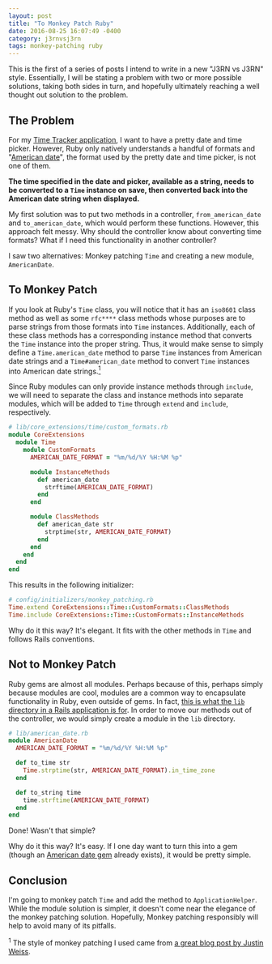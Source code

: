 ```yaml
---
layout: post
title: "To Monkey Patch Ruby"
date: 2016-08-25 16:07:49 -0400
category: j3rnvsj3rn
tags: monkey-patching ruby
---
```


This is the first of a series of posts I intend to write in a new "J3RN vs J3RN" style. Essentially, I will be stating a problem with two or more possible solutions, taking both sides in turn, and hopefully ultimately reaching a well thought out solution to the problem.

## The Problem

For my [Time Tracker application](https://github.com/J3RN/timesheet), I want to have a pretty date and time picker. However, Ruby only natively understands a handful of formats and "[American date](https://en.wikipedia.org/wiki/Date_and_time_notation_in_the_United_States)", the format used by the pretty date and time picker, is not one of them.

**The time specified in the date and picker, available as a string, needs to be converted to a `Time` instance on save, then converted back into the American date string when displayed.**

My first solution was to put two methods in a controller, `from_american_date` and `to_american_date`, which would perform these functions. However, this approach felt messy. Why should the controller know about converting time formats? What if I need this functionality in another controller?

I saw two alternatives: Monkey patching `Time` and creating a new module, `AmericanDate`.

## To Monkey Patch

If you look at Ruby's `Time` class, you will notice that it has an `iso8601` class method as well as some `rfc****` class methods whose purposes are to parse strings from those formats into `Time` instances. Additionally, each of these class methods has a corresponding instance method that converts the `Time` instance into the proper string. Thus, it would make sense to simply define a `Time.american_date` method to parse `Time` instances from American date strings and a `Time#american_date` method to convert `Time` instances into American date strings.[<sup>1</sup>](#one)

Since Ruby modules can only provide instance methods through `include`, we will need to separate the class and instance methods into separate modules, which will be added to `Time` through `extend` and `include`, respectively.

```ruby
# lib/core_extensions/time/custom_formats.rb
module CoreExtensions
  module Time
    module CustomFormats
      AMERICAN_DATE_FORMAT = "%m/%d/%Y %H:%M %p"

      module InstanceMethods
        def american_date
          strftime(AMERICAN_DATE_FORMAT)
        end
      end

      module ClassMethods
        def american_date str
          strptime(str, AMERICAN_DATE_FORMAT)
        end
      end
    end
  end
end
```

This results in the following initializer:

```ruby
# config/initializers/monkey_patching.rb
Time.extend CoreExtensions::Time::CustomFormats::ClassMethods
Time.include CoreExtensions::Time::CustomFormats::InstanceMethods
```

Why do it this way? It's elegant. It fits with the other methods in `Time` and follows Rails conventions.

## Not to Monkey Patch

Ruby gems are almost all modules. Perhaps because of this, perhaps simply because modules are cool, modules are a common way to encapsulate functionality in Ruby, even outside of gems. In fact, [this is what the `lib` directory in a Rails application is for](http://blog.codeclimate.com/blog/2012/02/07/what-code-goes-in-the-lib-directory/). In order to move our methods out of the controller, we would simply create a module in the `lib` directory.

```ruby
# lib/american_date.rb
module AmericanDate
  AMERICAN_DATE_FORMAT = "%m/%d/%Y %H:%M %p"

  def to_time str
    Time.strptime(str, AMERICAN_DATE_FORMAT).in_time_zone
  end

  def to_string time
    time.strftime(AMERICAN_DATE_FORMAT)
  end
end
```

Done! Wasn't that simple?

Why do it this way? It's easy. If I one day want to turn this into a gem (though an [American date gem](https://rubygems.org/gems/american_date) already exists), it would be pretty simple.

## Conclusion

I'm going to monkey patch `Time` and add the method to `ApplicationHelper`. While the module solution is simpler, it doesn't come near the elegance of the monkey patching solution. Hopefully, Monkey patching responsibly will help to avoid many of its pitfalls.

<a name="one"></a><sup>1</sup> The style of monkey patching I used came from [a great blog post by Justin Weiss](http://www.justinweiss.com/articles/3-ways-to-monkey-patch-without-making-a-mess/).

